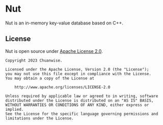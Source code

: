 # Nut

Nut is an in-memory key-value database based on C++. 

## License

Nut is open source under [Apache License 2.0](https://www.apache.org/licenses/LICENSE-2.0). 

```text
Copyright 2023 Chuanwise.

Licensed under the Apache License, Version 2.0 (the "License");
you may not use this file except in compliance with the License.
You may obtain a copy of the License at

    http://www.apache.org/licenses/LICENSE-2.0

Unless required by applicable law or agreed to in writing, software
distributed under the License is distributed on an "AS IS" BASIS,
WITHOUT WARRANTIES OR CONDITIONS OF ANY KIND, either express or implied.
See the License for the specific language governing permissions and
limitations under the License.
```

